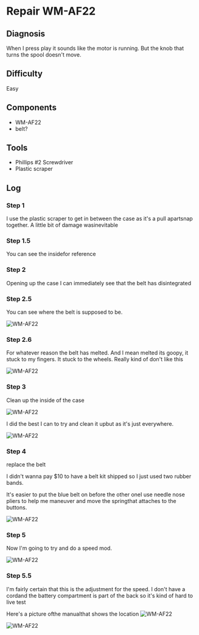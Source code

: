 # Repair WM-AF22

## Diagnosis

When I press play it sounds like the motor is running. But the knob that turns the spool doesn't move.

## Difficulty

Easy

## Components

- WM-AF22
- belt?

## Tools

- Phillips #2 Screwdriver
- Plastic scraper

## Log

### Step 1

I use the plastic scraper to get in between the case as it's a pull apartsnap together. A little bit of damage wasinevitable

### Step 1.5

You can see the insidefor reference

### Step 2

Opening up the case I can immediately see that the belt has disintegrated

### Step 2.5

You can see where the belt is supposed to be.

![WM-AF22](/images/repair_WM-AF22/step_2_5.jpg)

### Step 2.6

For whatever reason the belt has melted. And I mean melted its goopy, it stuck to my fingers. It stuck to the wheels.
Really kind of don't like this

![WM-AF22](/images/repair_WM-AF22/step_2_6.jpg)

### Step 3

Clean up the inside of the case

![WM-AF22](/images/repair_WM-AF22/step_3.jpg)

I did the best I can to try and clean it upbut as it's just everywhere.

![WM-AF22](/images/repair_WM-AF22/step_3_5.jpg)

### Step 4

replace the belt

I didn't wanna pay $10 to have a belt kit shipped so I just used two rubber bands.

It's easier to put the blue belt on before the other oneI use needle nose pliers to help me maneuver and move the springthat attaches to the buttons.

![WM-AF22](/images/repair_WM-AF22/step_4.jpg)

### Step 5

Now I'm going to try and do a speed mod.

![WM-AF22](/images/repair_WM-AF22/step_5.jpg)

### Step 5.5

I'm fairly certain that this is the adjustment for the speed. I don't have a cordand the battery compartment is part of the back so it's kind of hard to live test

Here's a picture ofthe manualthat shows the location
![WM-AF22](/images/repair_WM-AF22/step_5_5.jpg)

![WM-AF22](/images/repair_WM-AF22/step_5_5_5.jpg)
